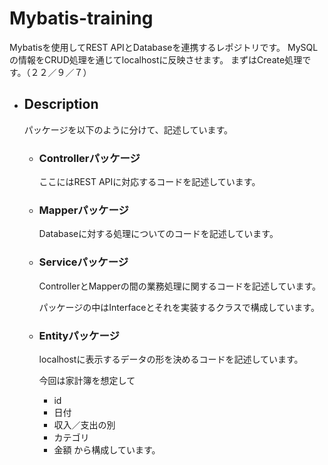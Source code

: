 # Mybatis-training
Mybatisを使用してREST APIとDatabaseを連携するレポジトリです。
MySQLの情報をCRUD処理を通じてlocalhostに反映させます。
まずはCreate処理です。（２２／９／７）

- ## Description
  パッケージを以下のように分けて、記述しています。

  - ### Controllerパッケージ
    ここにはREST APIに対応するコードを記述しています。
  - ### Mapperパッケージ
    Databaseに対する処理についてのコードを記述しています。

  - ### Serviceパッケージ
    ControllerとMapperの間の業務処理に関するコードを記述しています。  
    
    パッケージの中はInterfaceとそれを実装するクラスで構成しています。

  - ### Entityパッケージ
    localhostに表示するデータの形を決めるコードを記述しています。
    
    今回は家計簿を想定して
      - id
      - 日付
      - 収入／支出の別
      - カテゴリ
      - 金額
     から構成しています。
